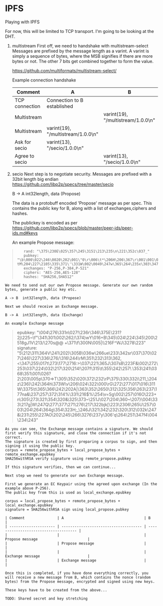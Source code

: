 # IPFS
Playing with IPFS

For now, this will be limited to TCP transport. I'm going to be looking at the DHT.

1. multistream
    First off, we need to handshake with multistream-select
    Messages are prefixed by the message length as a varint.
    A varint is simply a sequence of bytes, where the MSB signifies if there are more bytes or not. The other 7 bits get combined together to form the value.
    
    https://github.com/multiformats/multistream-select/
    
    Example connection handshake
    
    | Comment               | A                                     | B                                     |
    | --------------------- | ------------------------------------- | ------------------------------------- |
    | TCP connection        | Connection to B established           |                                       |
    | Multistream           |                                       | varint(19), "/multistream/1.0.0\n"    |
    | Multistream           | varint(19), "/multistream/1.0.0\n"    |                                       |
    | Ask for secio         | varint(13), "/secio/1.0.0\n"          |                                       |
    | Agree to secio        |                                       | varint(13), "/secio/1.0.0\n"          |
    
2. secio
    Next step is to negotiate security.
    Messages are prefixed with a 32bit length big endian
    https://github.com/libp2p/specs/tree/master/secio
    
    B -> A  int32length, data (Propose)
    
    The data is a protobuff encoded 'Propose' message as per spec. This contains the public key for B, along with a list of exchanges,ciphers and hashes.

    The publickey is encoded as per https://github.com/libp2p/specs/blob/master/peer-ids/peer-ids.md#keys
    
    An example Propose message:
>        rand: "\375\230E\025\357\245\3151\213\235\n\221\352c\037_"
>        pubkey: "\b\000\022\246\0020\202\001\"0\r\006\t*\206H\206\367\r\001\001\001\005\000\003\202\001\017\0000\202\001\n\002\202\001\001\000\321!d\033\277\240z@\255\030\3752\306>\325#\276\"\330\263\331\326\2638\340\312\221j\"~\326\022\337\254\373\242\312l\310\351\275\3263\243\256V#\230\272h\034\020\253\027\342\344\357\366\256P\260\020{4\227m\241@A\035\252\031\362\226Q\tt\217\256^\364\254I\337\367\t\376\250/(\312\327b\037!\226\233\274P\223\261\341#\266\2619\370\264luyJ}\210\354g\202]\351\235\005\310wh\321\326 tM\204\227\2105\335\371\'\331W\002\0049\247w\365\264\235x\303\347S\215s\364i\0039R\334S\354\376\036\311U\352G\214v\362\001\254\211LS\030\375\237\304\016\016\233e\240C\177\030\033m\'\025\210t\302\317\226\177t\344B9G\311\341\2314\361\306\204\264&\353_<\036\362\002\303P\322\323\246\226\301K\3544%D\235\337r}\366\rB\3746\212\253A\214.+.pU\351\030jm\336HX\"4k\002\003\001\000\001"
>        exchanges: "P-256,P-384,P-521"
>        ciphers: "AES-256,AES-128"
>        hashes: "SHA256,SHA512"
        
    We need to send out our own Propose message. Generate our own random bytes, generate a public key etc.
    
    A -> B  int32length, data (Propose)

    Next we should receive an Exchange message.
    
    B -> A  int32length, data (Exchange)
    
    An example Exchange message
>    epubkey: "\004\276\331n\027!\236r\346\375E\231?2j\225~\f\"\341\301\002\262/\374)wY\016+B\345\024\224\345\200\2518gJ1V\213/\270s@@ +\371\f\300N\005|\\\216F^WJ\3278\223"
>    signature: "5\212\311\364V\241\202)\305B\036w\266ue\233\342sr\037\370\027\246)\227\336\276/\316\244\rM\351\232\313\362,<\347\255\017t\273\177\2716:>\037\221\365J\307sB\223F&\002\272\253\037\224\032\217\320\214!\207f\315\t\355\242\257!.\353\241\0368\351\001\026?2\203\005p\370=>T\305\352\020\372\232\rP\375\330\332i\211_\204z\236)\242\364h\373W\v\206\024\322\000\rG\272\277\017\016\311W\3375\t\365\366\242\202A|\363\352\2650\312\325\356\263\237\177na&\237\257\372\314%\331\216$%\254\v=Sg\002\257\016O\223+n\305\273\321\354\320&\325\373~\251J\027\204\360~\207}\004\333\217g|W\247Q\277\377\271\276\217\322bjk[\223\2306\265U\257\003\204\264\364g\354\323H;_\246J\321\342\232\320\312\032k\247&\231\255\227AO\202\245\266\3276\237y\306\'q\264\251\347f4\004\234\243"

    As you can see, the Exchange message contains a signature. We should first verify this signature, and close the connection if it's not correct.
    The signature is created by first preparing a corpus to sign, and then signing it using the public key.
    corpus = remote_propose_bytes + local_propose_bytes + remote_exchange.epubkey
    SHA256withRSA verify signature using remote_propose.pubkey
    
    If this signature verifies, then we can continue...
    
    Next step we need to generate our own Exchange message.
    
    First we generate an EC Keypair using the agreed upon exchange (In the example above P-256).
    The public key from this is used as local_exchange.epubkey
    
    corpus = local_propose_bytes + remote_propose_bytes + local_exchange.epubkey
    signature = SHA256withRSA sign using local_propose.pubkey
    
    | Comment               | A                                     | B                                     |
    | --------------------- | ------------------------------------- | ------------------------------------- |
    |                       |                                       | Propose message                       |
    |                       | Propose message                       |                                       |
    |                       |                                       | Exchange message                      |
    |                       | Exchange message                      |                                       |

    Once this is completed, if you have done everything correctly, you will receive a new message from B, which contains the nonce (random bytes) from the Propose message, encrypted and signed using new keys.
    
    These keys have to be created from the above...
    
    TODO: Shared secret and key stretching
